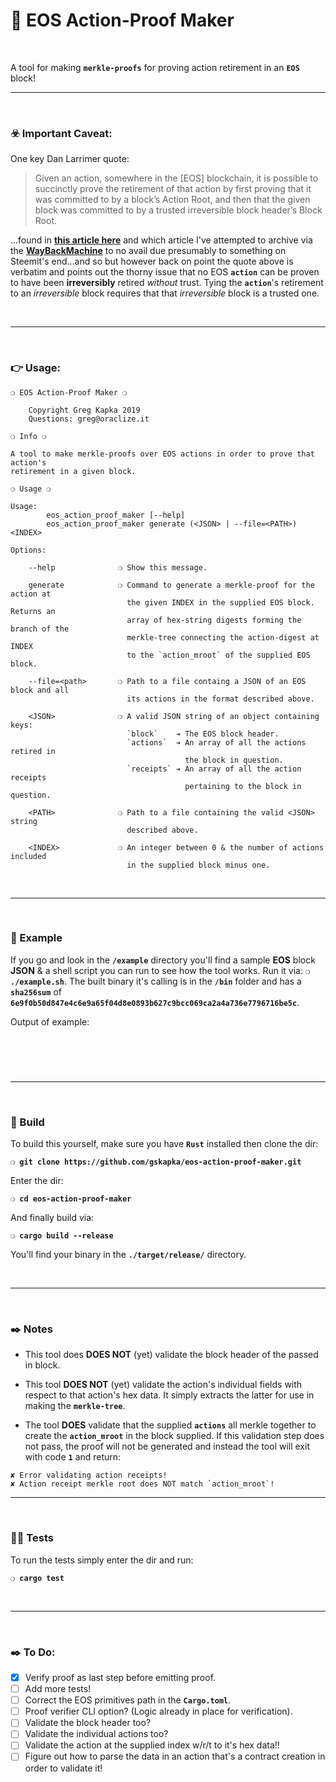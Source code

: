 # :herb: EOS Action-Proof Maker

&nbsp;

A tool for making __`merkle-proofs`__ for proving action retirement in an __`EOS`__ block!

***

&nbsp;

### :biohazard: Important Caveat:

One key Dan Larrimer quote:

> Given an action, somewhere in the [EOS] blockchain, it is possible to succinctly prove the retirement of that action by first proving that it was committed to by a block’s Action Root, and then that the given block was committed to by a trusted irreversible block header’s Block Root.

...found in __[this article here](https://steemit.com/eos/@dan/inter-blockchain-communication-via-merkle-proofs-with-eos-io)__ and which article I've attempted to archive via the __[WayBackMachine](https://web.archive.org/web/20191112104752/https://steemit.com/eos/@dan/inter-blockchain-communication-via-merkle-proofs-with-eos-io)__ to no avail due presumably to something on Steemit's end...and so but however back on point the quote above is verbatim and points out the thorny issue that no EOS __`action`__ can be proven to have been __irreversibly__ retired _without_ trust. Tying the __`action`__'s retirement to an _irreversible_ block requires that that _irreversible_ block is a trusted one.

&nbsp;

***

&nbsp;

### :point_right: Usage:

```
❍ EOS Action-Proof Maker ❍

    Copyright Greg Kapka 2019
    Questions: greg@oraclize.it

❍ Info ❍

A tool to make merkle-proofs over EOS actions in order to prove that action's
retirement in a given block.

❍ Usage ❍

Usage:
        eos_action_proof_maker [--help]
        eos_action_proof_maker generate (<JSON> | --file=<PATH>) <INDEX>

Options:

    --help              ❍ Show this message.

    generate            ❍ Command to generate a merkle-proof for the action at
                          the given INDEX in the supplied EOS block. Returns an
                          array of hex-string digests forming the branch of the
                          merkle-tree connecting the action-digest at INDEX
                          to the `action_mroot` of the supplied EOS block.

    --file=<path>       ❍ Path to a file containg a JSON of an EOS block and all
                          its actions in the format described above.

    <JSON>              ❍ A valid JSON string of an object containing keys:
                          `block`    ➔ The EOS block header.
                          `actions`  ➔ An array of all the actions retired in
                                       the block in question.
                          `receipts` ➔ An array of all the action receipts
                                       pertaining to the block in question.

    <PATH>              ❍ Path to a file containing the valid <JSON> string
                          described above.

    <INDEX>             ❍ An integer between 0 & the number of actions included
                          in the supplied block minus one.
```

&nbsp;

***

&nbsp;

### :microscope: Example

If you go and look in the __`/example`__ directory you'll find a sample __EOS__ block __JSON__ & a shell script you can run to see how the tool works. Run it via: __`❍ ./example.sh`__. The built binary it's calling is in the __`/bin`__ folder and has a __`sha256sum`__ of __`6e9f0b50d847e4c6e9a65f04d8e0893b627c9bcc069ca2a4a736e7796716be5c`__.

Output of example:

```



```

&nbsp;

***

&nbsp;

### :wrench: Build

To build this yourself, make sure you have __`Rust`__ installed then clone the dir:

__`❍ git clone https://github.com/gskapka/eos-action-proof-maker.git`__

Enter the dir:

__`❍ cd eos-action-proof-maker`__

And finally build via:

__`❍ cargo build --release`__

You'll find your binary in the __`./target/release/`__ directory.

&nbsp;

***

&nbsp;

### :black_nib: Notes

 - This tool does __DOES NOT__ (yet) validate the block header of the passed in block.

 - This tool __DOES NOT__ (yet) validate the action's individual fields with respect to that action's hex data. It simply extracts the latter for use in making the __`merkle-tree`__.

 - The tool __DOES__ validate that the supplied __`actions`__ all merkle together to create the __`action_mroot`__ in the block supplied. If this validation step does not pass, the proof will not be generated and instead the tool will exit with code __`1`__ and return:

```
✘ Error validating action receipts!
✘ Action receipt merkle root does NOT match `action_mroot`!
```

<!--
 - The tool __DOES__ validate that the action at the desired index serializes to the correct data that forms a leaf of the merkle tree. <!-- Well, it will do eventually!

 - The tool __DOSE__ validate that the action at the desired index serializes to the correct __`action_digest`__ in the relevant __`action_receipt`__.
-->

***

&nbsp;

### :guardsman: Tests

To run the tests simply enter the dir and run:

__`❍ cargo test`__

&nbsp;

***

&nbsp;

### :black_nib: To Do:

- [x] Verify proof as last step before emitting proof.
- [ ] Add more tests!
- [ ] Correct the EOS primitives path in the __`Cargo.toml`__.
- [ ] Proof verifier CLI option? (Logic already in place for verification).
- [ ] Validate the block header too?
- [ ] Validate the individual actions too?
- [ ] Validate the action at the supplied index w/r/t to it's hex data!!
- [ ] Figure out how to parse the data in an action that's a contract creation in order to validate it!
